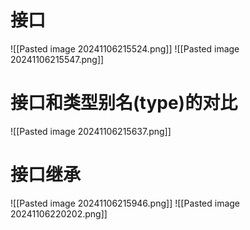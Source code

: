 # 接口
![[Pasted image 20241106215524.png]]
![[Pasted image 20241106215547.png]]




# 接口和类型别名(type)的对比
![[Pasted image 20241106215637.png]]



# 接口继承
![[Pasted image 20241106215946.png]]
![[Pasted image 20241106220202.png]]